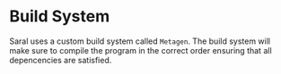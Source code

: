 # Build System

Saral uses a custom build system called `Metagen`.
The build system will make sure to compile the program in the correct order ensuring that all depencencies are satisfied.

